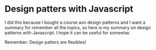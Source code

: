 # Design patters with Javascript
I did this because I bought a course aon design patterns and I want a summary for remember all the topics, so here is my summary on design patterns with Javascript. I hope it can be useful for someelse. 

Remember: Design patters are flexibles!
